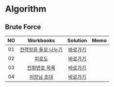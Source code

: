 # Algorithm 

## Brute Force
|<center>NO|<center>Workbooks|<center>Solution|<center>Memo|
|:---:|:---:|:---:|:---:|
|01|[<center>전력망을 둘로 나누기](https://school.programmers.co.kr/learn/courses/30/lessons/86971)|[<center>바로가기](./Solution/전력망을%20둘로%20나누기)||
|02|[<center>피로도](https://school.programmers.co.kr/learn/courses/30/lessons/87946)|[<center>바로가기](./Solution/피로도)| |
|03|[<center>전화번호 목록](https://school.programmers.co.kr/learn/courses/30/lessons/42577)|[<center>바로가기](./Solution/전화번호%20목록)| |
|04|[<center>이장님 초대](https://www.acmicpc.net/problem/9237)|[<center>바로가기](./Solution/이장님%20초대)| |


